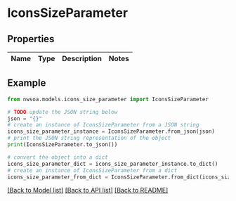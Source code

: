 # IconsSizeParameter


## Properties

Name | Type | Description | Notes
------------ | ------------- | ------------- | -------------

## Example

```python
from nwsoa.models.icons_size_parameter import IconsSizeParameter

# TODO update the JSON string below
json = "{}"
# create an instance of IconsSizeParameter from a JSON string
icons_size_parameter_instance = IconsSizeParameter.from_json(json)
# print the JSON string representation of the object
print(IconsSizeParameter.to_json())

# convert the object into a dict
icons_size_parameter_dict = icons_size_parameter_instance.to_dict()
# create an instance of IconsSizeParameter from a dict
icons_size_parameter_from_dict = IconsSizeParameter.from_dict(icons_size_parameter_dict)
```
[[Back to Model list]](../README.md#documentation-for-models) [[Back to API list]](../README.md#documentation-for-api-endpoints) [[Back to README]](../README.md)


